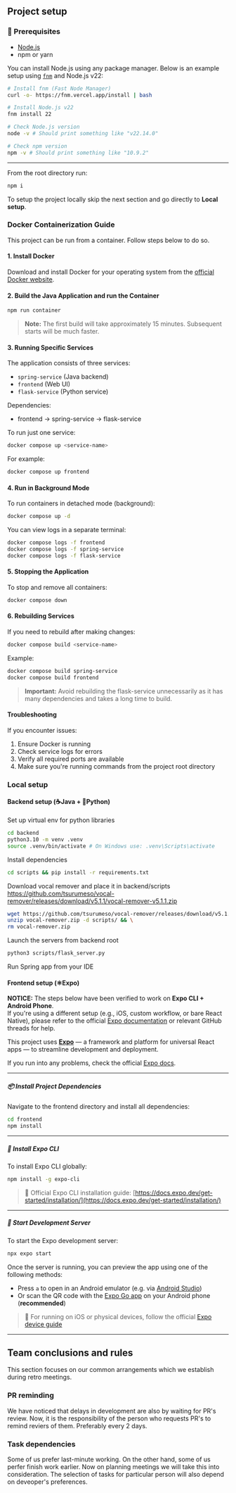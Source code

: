 ## Project setup

### 🧱  Prerequisites

- [Node.js](https://nodejs.org/en/)
- npm or yarn

You can install Node.js using any package manager. Below is an example setup using [`fnm`](https://github.com/Schniz/fnm) and Node.js v22:

```bash
# Install fnm (Fast Node Manager)
curl -o- https://fnm.vercel.app/install | bash

# Install Node.js v22
fnm install 22

# Check Node.js version
node -v # Should print something like "v22.14.0"

# Check npm version
npm -v # Should print something like "10.9.2"
```

---

From the root directory run:

```bash
npm i
```

To setup the project locally skip the next section and go directly to **Local setup**.

### Docker Containerization Guide

This project can be run from a container. Follow steps below to do so.

#### 1. Install Docker

Download and install Docker for your operating system from the [official Docker website](https://docs.docker.com/get-docker/).

#### 2. Build the Java Application and run the Container

```bash
npm run container
```

> **Note:** The first build will take approximately 15 minutes. Subsequent starts will be much faster.

#### 3. Running Specific Services

The application consists of three services:

- `spring-service` (Java backend)
- `frontend` (Web UI)
- `flask-service` (Python service)

Dependencies:

- frontend → spring-service → flask-service

To run just one service:

```bash
docker compose up <service-name>
```

For example:

```bash
docker compose up frontend
```

#### 4. Run in Background Mode

To run containers in detached mode (background):

```bash
docker compose up -d
```

You can view logs in a separate terminal:

```bash
docker compose logs -f frontend
docker compose logs -f spring-service
docker compose logs -f flask-service
```

#### 5. Stopping the Application

To stop and remove all containers:

```bash
docker compose down
```

#### 6. Rebuilding Services

If you need to rebuild after making changes:

```bash
docker compose build <service-name>
```

Example:

```bash
docker compose build spring-service
docker compose build frontend
```

> **Important:** Avoid rebuilding the flask-service unnecessarily as it has many dependencies and takes a long time to build.

#### Troubleshooting

If you encounter issues:

1. Ensure Docker is running
2. Check service logs for errors
3. Verify all required ports are available
4. Make sure you're running commands from the project root directory

### Local setup

#### Backend setup (☕Java + 🐍Python)

Set up virtual env for python libraries

```bash
cd backend
python3.10 -m venv .venv
source .venv/bin/activate # On Windows use: .venv\Scripts\activate
```

Install dependencies

```bash
cd scripts && pip install -r requirements.txt
```

Download vocal remover and place it in backend/scripts
<https://github.com/tsurumeso/vocal-remover/releases/download/v5.1.1/vocal-remover-v5.1.1.zip>

```bash
wget https://github.com/tsurumeso/vocal-remover/releases/download/v5.1.1/vocal-remover-v5.1.1.zip -O vocal-remover.zip && \
unzip vocal-remover.zip -d scripts/ && \
rm vocal-remover.zip
```

Launch the servers from backend root

```bash
python3 scripts/flask_server.py
```

Run Spring app from your IDE

#### Frontend setup (⚛️Expo)

**NOTICE:** The steps below have been verified to work on **Expo CLI + Android Phone**.  
If you're using a different setup (e.g., iOS, custom workflow, or bare React Native), please refer to the official [Expo documentation](https://docs.expo.dev/get-started/start-developing/) or relevant GitHub threads for help.

This project uses **[Expo](https://expo.dev/)** — a framework and platform for universal React apps — to streamline development and deployment.

If you run into any problems, check the official [Expo docs](https://docs.expo.dev/get-started/start-developing/).

---

##### 📦 Install Project Dependencies

Navigate to the frontend directory and install all dependencies:

```bash
cd frontend
npm install
```

---

##### 🚀 Install Expo CLI

To install Expo CLI globally:

```bash
npm install -g expo-cli
```

> 📘 Official Expo CLI installation guide: [https://docs.expo.dev/get-started/installation/](https://docs.expo.dev/get-started/installation/)

---

##### 🧪 Start Development Server

To start the Expo development server:

```bash
npx expo start
```

Once the server is running, you can preview the app using one of the following methods:

- Press `a` to open in an Android emulator (e.g. via [Android Studio](https://developer.android.com/studio))
- Or scan the QR code with the [Expo Go app](https://play.google.com/store/apps/details?id=host.exp.exponent&pli=1) on your Android phone (**recommended**)

> 📘 For running on iOS or physical devices, follow the official [Expo device guide](https://docs.expo.dev/workflow/run-on-device/)

---

## Team conclusions and rules

This section focuses on our common arrangements which we establish during retro meetings.

### PR reminding

We have noticed that delays in development are also by waiting for PR's review.
Now, it is the responsibility of the person who requests PR's to remind reviers of them. Preferably every 2 days.

### Task dependencies

Some of us prefer last-minute working. On the other hand, some of us perfer finish work earlier.
Now on planning meetings we will take this into consideration. The selection of tasks for particular person will also depend on deveoper's preferences.
